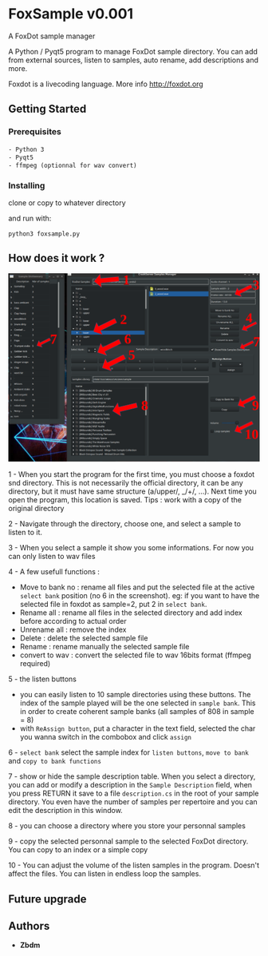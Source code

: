 # FoxSample v0.001
A FoxDot sample manager

A Python / Pyqt5 program to manage FoxDot sample directory.
You can add from external sources, listen to samples, auto rename, add descriptions and more.

Foxdot is a livecoding language. More info http://foxdot.org

## Getting Started

### Prerequisites
```
- Python 3
- Pyqt5 
- ffmpeg (optionnal for wav convert)
```

### Installing

clone or copy to whatever directory 

and run with:

```
python3 foxsample.py
```

## How does it work ?

![Alt text](foxsample_screen.png?raw=true)

1 - When you start the program for the first time, you must choose a foxdot snd directory. This is not necessarily the official directory, it can be any directory, but it must have same structure (a/upper/, _/+/, ...).
Next time you open the program, this location is saved.
Tips : work with a copy of the original directory

2 - Navigate through the directory, choose one, and select a sample to listen to it.

3 - When you select a sample it show you some informations. For now you can only listen to wav files

4 - A few usefull functions :
  * Move to bank no : rename all files and put the selected file at the active `select bank` position (no 6 in the screenshot).
    eg: if you want to have the selected file in foxdot as sample=2, put 2 in `select bank`. 
  * Rename all : rename all files in the selected directory and add index before according to actual order
  * Unrename all : remove the index
  * Delete : delete the selected sample file
  * Rename : rename manually the selected sample file
  * convert to wav : convert the selected file to wav 16bits format (ffmpeg required)

5 - the listen buttons
  * you can easily listen to 10 sample directories using these buttons. The index of the sample played will be the one selected in `sample bank`. This in order to create coherent sample banks (all samples of 808 in sample = 8) 
  * with `ReAssign button`, put a character in the text field, selected the char you wanna switch in the combobox and click `assign`  

6 - `select bank` select the sample index for `listen buttons`, `move to bank` and `copy to bank functions`

7 - show or hide the sample description table. When you select a directory, you can add or modify a description in the `Sample Description` field, when you press RETURN it save to a file `description.cs` in the root of your sample directory. You even have the number of samples per repertoire and you can edit the description in this window. 

8 - you can choose a directory where you store your personnal samples

9 - copy the selected personnal sample to the selected FoxDot directory. You can copy to an index or a simple copy 

10 - You can adjust the volume of the listen samples in the program. Doesn't affect the files.
     You can listen in endless loop the samples.

## Future upgrade


## Authors

* **Zbdm**
